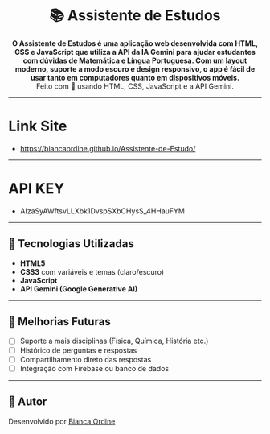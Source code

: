<h1 align="center">📚 Assistente de Estudos</h1>

<p align="center">
  <b>O Assistente de Estudos é uma aplicação web desenvolvida com HTML, CSS e JavaScript que utiliza a API da IA Gemini para ajudar estudantes com dúvidas de Matemática e Língua Portuguesa. Com um layout moderno, suporte a modo escuro e design responsivo, o app é fácil de usar tanto em computadores quanto em dispositivos móveis.</b><br>
  Feito com 💖 usando HTML, CSS, JavaScript e a API Gemini.
</p>

---
# Link Site
- https://biancaordine.github.io/Assistente-de-Estudo/

---

# API KEY
- AIzaSyAWftsvLLXbk1DvspSXbCHysS_4HHauFYM

---

## 🧰 Tecnologias Utilizadas

- **HTML5**
- **CSS3** com variáveis e temas (claro/escuro)
- **JavaScript**
- **API Gemini (Google Generative AI)**

---

## 🧩 Melhorias Futuras

- [ ] Suporte a mais disciplinas (Física, Química, História etc.)  
- [ ] Histórico de perguntas e respostas  
- [ ] Compartilhamento direto das respostas  
- [ ] Integração com Firebase ou banco de dados

---

## 🤝 Autor

Desenvolvido por [Bianca Ordine](https://github.com/BiancaOrdine)  
